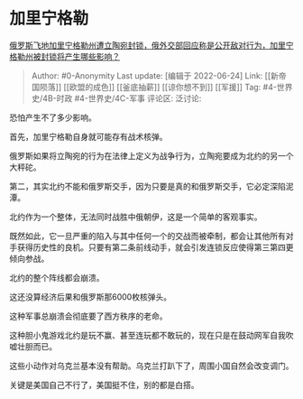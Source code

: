 # 加里宁格勒
[俄罗斯飞地加里宁格勒州遭立陶宛封锁，俄外交部回应称是公开敌对行为，加里宁格勒州被封锁将产生哪些影响？](https://www.zhihu.com/question/538667547/answer/2542181250)

> Author: #0-Anonymity
> Last update: [编辑于 2022-06-24]
> Link: [[新帝国陨落]] [[欧盟的成色]] [[釜底抽薪]] [[谅你想不到]] [[军援]]
> Tag: #4-世界史/4B-时政 #4-世界史/4C-军事
> 评论区:
> 泛讨论:

恐怕产生不了多少影响。

首先，加里宁格勒自身就可能存有战术核弹。

俄罗斯如果将立陶宛的行为在法律上定义为战争行为，立陶宛要成为北约的另一个大秤砣。

第二，其实北约不能和俄罗斯交手，因为只要是真的和俄罗斯交手，它必定深陷泥潭。

北约作为一个整体，无法同时战胜中俄朝伊，这是一个简单的客观事实。

既然如此，它一旦严重的陷入与其中任何一个的交战而被牵制，都会让其他所有对手获得历史性的良机。只要有第二条前线动手，就会引发连锁反应使得第三第四更倾向参战。

北约的整个阵线都会崩溃。

这还没算经济后果和俄罗斯那6000枚核弹头。

这种军事总崩溃会彻底要了西方秩序的老命。

这种胆小鬼游戏北约是玩不赢、甚至连玩都不敢玩的，现在只是在鼓动网军自我吹嘘壮胆而已。

这些小动作对乌克兰基本没有帮助。乌克兰打趴下了，周围小国自然会改变调门。

关键是美国自己不行了，美国挺不住，别的都是白搭。
